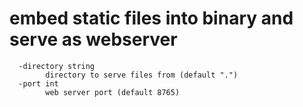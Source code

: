# embed static files into binary and serve as webserver

```
  -directory string
    	directory to serve files from (default ".")
  -port int
    	web server port (default 8765)
```

